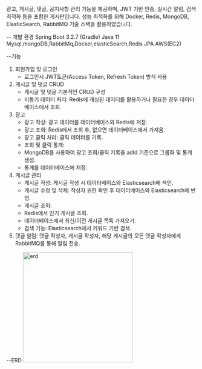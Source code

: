  광고, 게시글, 댓글, 공지사항 관리 기능을 제공하며, JWT 기반 인증, 실시간 알림, 검색 최적화 등을 포함한 게시판입니다. 
 성능 최적화를 위해 Docker, Redis, MongoDB, ElasticSearch, RabbitMQ 기술 스택을 활용하였습니다.
 
-- 개발 환경
Spring Boot 3.2.7 (Gradle)
Java 11
Mysql,mongoDB,RabbitMq,Docker,elasticSearch,Redis
JPA
AWS(EC2)

--기능
1. 회원가입 및 로그인
   * 로그인시 JWT토큰(Access Token, Refresh Token) 방식 사용
2. 게시글 및 댓글 CRUD
   * 게시글 및 댓글 기본적인 CRUD 구성
   * 비동기 데이터 처리:
     Redis에 캐싱된 데이터를 활용하거나 필요한 경우 데이터베이스에서 조회.
3. 광고
   * 광고 작성: 광고 데이터를 데이터베이스와 Redis에 저장.
   * 광고 조회: Redis에서 조회 후, 없으면 데이터베이스에서 가져옴.
   * 광고 클릭 처리: 클릭 데이터를 기록.
   * 조회 및 클릭 통계:
   * MongoDB를 사용하여 광고 조회/클릭 기록을 adId 기준으로 그룹화 및 통계 생성.
   * 통계를 데이터베이스에 저장.
4. 게시글 관리
   * 게시글 작성: 게시글 작성 시 데이터베이스와 Elasticsearch에 색인.
   * 게시글 수정 및 삭제: 작성자 권한 확인 후 데이터베이스와 Elasticsearch에 반영.
   * 게시글 조회:
   * Redis에서 인기 게시글 조회.
   * 데이터베이스에서 최신/이전 게시글 목록 가져오기.
   * 검색 기능: Elasticsearch에서 키워드 기반 검색.
5. 댓글 알림:
댓글 작성자, 게시글 작성자, 해당 게시글의 모든 댓글 작성자에게 RabbitMQ를 통해 알림 전송.

--ERD
<img width="291" alt="erd" src="https://github.com/user-attachments/assets/3a3cd0bb-0c43-4b06-93f2-a9bcd28aaac9" />
